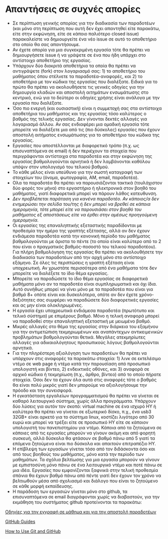# Απαντήσεις σε συχνές απορίες
* Σε περίπτωση γενικής απορίας για την διαδικασία των παραδοτέων (και μόνο στη περίπτωση που αυτή δεν έχει απαντηθεί είτε παρακάτω, είτε στην εκφώνηση, είτε σε κάποιο παλιότερο closed issue) παρακαλείστε να δημιουργείτε ένα νέο issue σε αυτό το αποθετήριο στο οποίο θα σας απαντήσουμε.
* Αν έχετε απορία για μια συγκεκριμένη εργασία τότε θα πρέπει να δημιουργήσετε issue ή να γράψετε σε ένα που ήδη υπάρχει στο αντίστοιχο αποθετήριο της εργασίας.
* Υπάρχουν δύο διακριτά αποθετήρια τα οποία θα πρέπει να αντιγράψετε (fork) στον λογαριασμό σας: 1) το αποθετήριο του μαθήματος όπου στέλνετε τα παραδοτέα-αναφορές, και 2) το αποθετήριο με τον κώδικα της εργασίας που διαλέξατε. Ειδικά για το πρώτο θα πρέπει να ακολουθήσετε τις γενικές οδηγίες για την δημιουργία κλαδιών και αποστολή αιτημάτων ενσωμάτωσης στο κεντρικό, ενώ για το δεύτερο οι οδηγίες χρήσης είναι ανάλογα με την εργασία που διαλέξατε.
* Όσο πιο ενεργή (και ουσιαστική) είναι η συμμετοχή σας στα αντίστοιχα αποθετήρια του μαθήματος και της εργασίας τόσο καλύτερος ο βαθμός της τελικής εργασίας. Δεν γίνονται δεκτές αλλαγές για λογαριασμό άλλου. Αν σας ενδιαφέρει μια ομαδική εργασία τότε μπορείτε να διαλέξετε μια από τις (πιο δύσκολες) εργασίες που έχουν αποστολή αιτήματος ενσωμάτωσης για το αποθετήριο του κώδικα της εργασίας.
* Εργασίες που αποστέλλονται με διαφορετικό τρόπο (π.χ. ως επισυναπτόμενα σε email) ή δεν περιέχουν τα στοιχεία που περιγράφονται αντίστοιχα στα παραδοτέα και στην εκφώνηση της εργασίας βαθμολογούνται αρνητικά ή δεν λαμβάνονται καθόλου υπόψιν στον υπολογισμό του τελικού βαθμού. 
* Το κάθε μέλος είναι υπεύθυνο για την σωστή καταγραφή των στοιχείων του (όνομα, φωτογραφία, AM, email, παραδοτέα).
* Ολα τα παραδοτέα θα πρέπει να παρουσιάζονται τακτικά (τουλάχιστον δύο φορές τον μήνα) στο εργαστήριο ή ηλεκτρονικά στον βοηθό του μαθήματος, γιατί διαφορετικά μπορεί να πάρουν λάθος κατευθυνση. 
* *Δεν προβλέπεται παράταση για κανένα παραδοτέο. Αν κάποιος/α δεν ενημερώσει την σελίδα του/της ή δεν μπορεί να βρεθεί σε κάποια ημερομηνία, τότε μπορεί είτε να παρουσιάσει στον βοηθό του μαθήματος εξ αποστάσεως είτε να έρθει στην αμέσως προηγούμενη ημερομηνία.*
* Οι εργασίες της επαναληπτικής εξεταστικής παραδίδονται με προθεσμία την ημέρα της γραπτής εξέτασης, αλλά αν δεν έχουν ενδιάμεσα παραδοτέα κατά την κανονική περίοδο του μαθήματος βαθμολογούνται με άριστα το πέντε (το οποίο είναι καλύτερο από το 2 που είναι ο πραγματικός βαθμός-ποσοστό του τελικού παραδοτέου). Για πλήρη βαθμολόγηση της εργασίας θα πρέπει να ακολουθήσετε την διαδικασία των παραδοτέων από την αρχή μόνο στο αντίστοιχο εξάμηνο. Σε όλες τις περιπτώσεις η γραπτή εξέταση είναι υποχρεωτική. Αν χρωστάτε περισσότερα από ένα μαθήματα τότε δεν μπορείτε να διαλέξετε το ίδιο θέμα εργασίας. 
* Μπορείτε να παραδώσετε το ίδιο θέμα εργασίας σε διαφορετικά μαθήματα μόνο αν τα παραδοτέα είναι συμπληρωματικά και όχι ίδια. Αυτό συνήθως μπορεί να γίνει μόνο με τα παραδοτέα που είναι για βαθμό 8+ οπότε είναι και δυσκολότερα, οπότε αν δεν έχετε χρόνο-δεξιότητες σας συμφέρει να παραδώσετε δύο διαφορετικές εργασίες και ας μην είναι ολοκληρωμένες. 
* Η εργασία έχει υποχρεωτικά ενδιάμεσα παραδοτέα (πρωτότυπο και τελικό σύστημα) με επιμέρους βαθμό. Μόνο η τελική αναφορά μπορεί να παραδοθεί στην επαναληπτική εξεταστική με μειωμένο βαθμό. 
* Μικρές αλλαγές στο θέμα της εργασίας στην διάρκεια του εξαμήνου για την αντιμετώπιση τεκμηριωμένων και αναπάντεχων αντικειμενικών προβλημάτων βαθμολογούνται θετικά. Μεγάλες ατεκμηρίωτες αλλαγές για αδικαιολόγητους προσωπικούς λόγους βαθμολογούνται αρνητικά. 
* Για την πληρέστερη αξιολόγηση των παραδοτέων θα πρέπει να υπάρχουν στις αναφορές τα παρακάτω στοιχεία: 1) λινκ σε εκτελέσιμο ντέμο σε web page ή ντέμο κατά την παρουσίαση από προσωπικό υπολογιστή και βίντεο, 2) ενδεικτικές οθόνες, και 3) αναφορά σε αρχικό κώδικα ή τεκμηρίωση (π.χ., άρθρο, βίντεο) από το οποίο πήρατε στοιχεία. Όσοι δεν τα έχουν όλα αυτά στις αναφορές τότε ο βαθμός θα είναι πολύ μικρός γιατί δεν μπορούμε να αξιολογήσουμε την πρόοδο και την συνεισφορά.
* Η εγκατάσταση εργαλείων προγραμματισμού θα πρέπει να γίνεται σε καθαρό λειτουργικό σύστημα, χωρίς άλλα προγράμματα. Υπάρχουν δύο λύσεις για αυτόν τον σκοπό: virtual machine σε ένα ισχυρό ΗΥ ή καλύτερα θα πρέπει να γίνεται σε εξωτερικό δίσκο, π.χ., ένα usb3 32GB+ είναι αρκετό για το σύστημα linux, κοστίζει λιγότερο από 30 ευρώ και μπορεί να τρέξει είτε σε προσωπικό ΗΥ είτε σε κάποιον υπολογιστή του πανεπιστημίου για ντέμο. Κάποια από τα ζητούμενα σε κάποιες από τις εργασίες μπορούν να γίνουν ακόμη και από φορητή συσκευή, αλλά δύσκολα θα φτάσουν σε βαθμό πάνω από 5 γιατί τα επόμενα ζητούμενα είναι πιο δύσκολα και απαιτούν επιτραπέζιο ΗΥ.
* Η επίβλεψη των εργασίων γίνεται τόσο από τον διδάσκοντα όσο και από τους βοηθούς του μαθήματος, μόνο κατά την περίοδο των μαθημάτων. Τα σχόλια βελτίωσης για μια εργασία μπορούν να γίνουν με εμπιστοσύνη μόνο πάνω σε ένα λειτουργικό ντέμο και ποτέ πάνω σε μια ιδέα. Εργασίες που εμφανίζονται ξαφνικά στην τελική προθεσμία σπάνια θα έχουν βαθμό πάνω από πέντε γιατί δεν έχουν τον χρόνο να βελτιωθούν μέσα από σχολιασμό και διάλογο που είναι το ζητούμενο σε κάθε μορφή εκπαίδευσης.
* Η παράδοση των εργασιών γίνεται μόνο στο github, τα επισυναπτόμενα σε email διαγράφονται χωρίς να διαβαστούν, για την εκμάθηση του συστήματος github προτείνονται τα παρακάτω:

[Οδηγίες για την εγγραφή σε μάθημα και για την αποστολή παραδοτέων](https://courses-ionio.github.io/help)

[GitHub Guides](https://guides.github.com)

[How to Use Git and GitHub](https://www.udacity.com/course/ud775)

